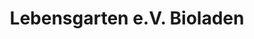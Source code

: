 ---
title: "Lebensgarten e.V. Bioladen"
url: /flensburg/lebensgarten-e-v-bioladen/
shop: Lebensmittel
---